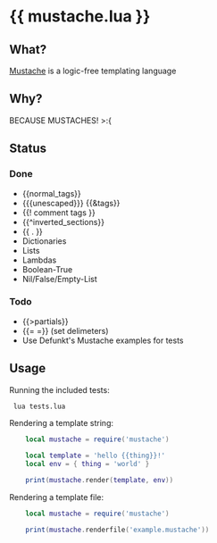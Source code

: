 # {{ mustache.lua }}

## What?

[Mustache](http://mustache.github.com/ "Mustache") is a logic-free templating language

## Why?

BECAUSE MUSTACHES! >:{

## Status

### Done
- {{normal_tags}}
- {{{unescaped}}} {{&tags}}
- {{! comment tags }}
- {{^inverted_sections}}
- {{ . }}
- Dictionaries
- Lists
- Lambdas
- Boolean-True
- Nil/False/Empty-List

### Todo
- {{>partials}}
- {{= =}} (set delimeters)
- Use Defunkt's Mustache examples for tests

## Usage

Running the included tests:
```bash
 lua tests.lua
```

Rendering a template string:
```lua
	local mustache = require('mustache')

	local template = 'hello {{thing}}!'
	local env = { thing = 'world' }

	print(mustache.render(template, env))
```

Rendering a template file:
```lua
	local mustache = require('mustache')

	print(mustache.renderfile('example.mustache'))
```
